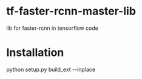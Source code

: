 # tf-faster-rcnn-master-lib
lib for faster-rcnn in tensorflow code

# Installation
python setup.py build_ext --inplace
